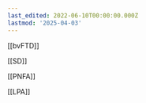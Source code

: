 ```yaml
---
last_edited: 2022-06-10T00:00:00.000Z
lastmod: '2025-04-03'
---
```





  

[[bvFTD]]

[[SD]]

[[PNFA]]

[[LPA]]
